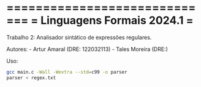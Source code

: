 =============================
= Linguagens Formais 2024.1 =
=============================

Trabalho 2: Analisador sintático de expressões regulares.

Autores:
	- Artur Amaral (DRE: 122032113)
	- Tales Moreira (DRE:)


Uso:

```bash
gcc main.c -Wall -Wextra --std=c99 -o parser
parser < regex.txt
```
